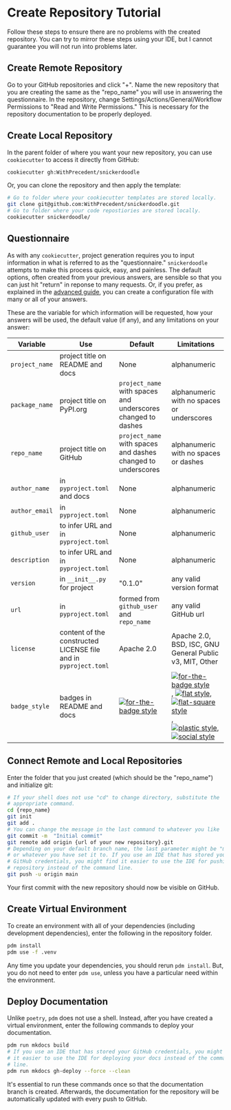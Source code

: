 # Create Repository Tutorial

Follow these steps to ensure there are no problems with the created repository. You can try to mirror these steps using your IDE, but I cannot guarantee you will not run into problems later.

## Create Remote Repository

Go to your GitHub repositories and click "+". Name the new repository that you are creating the same as the "repo_name" you will use in answering the questionnaire. In the repository, change Settings/Actions/General/Workflow Permissions to "Read and Write Permissions." This is necessary for the repository documentation to be properly deployed.

## Create Local Repository

In the parent folder of where you want your new repository, you can use `cookiecutter` to access it directly from GitHub:

```sh
cookiecutter gh:WithPrecedent/snickerdoodle
```

Or, you can clone the repository and then apply the template:

```sh
# Go to folder where your cookiecutter templates are stored locally.
git clone git@github.com:WithPrecedent/snickerdoodle.git
# Go to folder where your code repostiories are stored locally.
cookiecutter snickerdoodle/
```

## Questionnaire

As with any `cookiecutter`, project generation requires you to input information
in what is referred to as the "questionnaire." `snickerdoodle` attempts to make this process quick, easy, and
painless. The default options, often created from your previous answers, are
sensible so that you can just hit "return" in reponse to many requests. Or, if
you prefer, as explained in the [advanced guide](https://withprecedent.github.io/snickerdoodle/advanced/#configuration-file), you can create a configuration
file with many or all of your answers.

These are the variable for which information will be requested, how your answers
will be used, the default value (if any), and
any limitations on your answer:

| Variable | Use | Default | Limitations |
| --- | --- | --- | --- |
| `project_name` | project title on README and docs | None | alphanumeric |
| `package_name` | project title on PyPI.org | `project_name` with spaces and underscores changed to dashes | alphanumeric with no spaces or underscores |
| `repo_name` | project title on GitHub | `project_name` with spaces and dashes changed to underscores | alphanumeric with no spaces or dashes |
| `author_name` | in `pyproject.toml` and docs | None | alphanumeric |
| `author_email` | in `pyproject.toml` | None | alphanumeric |
| `github_user`  | to infer URL and in `pyproject.toml` | None | alphanumeric |
| `description`  | to infer URL and in `pyproject.toml` | None | alphanumeric |
| `version` | in `__init__.py` for project | "0.1.0" | any valid version format |
| `url` | in `pyproject.toml` | formed from `github_user` and `repo_name` | any valid GitHub url |
| `license` | content of the constructed LICENSE file and in `pyproject.toml` | Apache 2.0 | Apache 2.0, BSD, ISC, GNU General Public v3, MIT, Other |
| `badge_style` | badges in README and docs |  [![for-the-badge style](https://img.shields.io/badge/style-for--the--badge-blue?style=for-the-badge)](https://www.shields.io/) | [![for-the-badge style](https://img.shields.io/badge/style-for--the--badge-blue?style=for-the-badge)](https://www.shields.io/), [![flat style](https://img.shields.io/badge/style-flat-green?style=flat)](https://www.shields.io/), [![flat-square style](https://img.shields.io/badge/style-flat--square-orange?style=flat-square)](https://www.shields.io/), [![plastic style](https://img.shields.io/badge/style-plastic-purple?style=plastic)](https://www.shields.io/), [![social style](https://img.shields.io/badge/style-social-red?style=social)](https://www.shields.io/) |

## Connect Remote and Local Repositories

Enter the folder that you just created (which should be the "repo_name") and initialize git:

```sh
# If your shell does not use "cd" to change directory, substitute the
# appropriate command.
cd {repo_name}
git init
git add .
# You can change the message in the last command to whatever you like
git commit -m  "Initial commit"
git remote add origin {url of your new repository}.git
# Depending on your default branch name, the last parameter might be "master"
# or whatever you have set it to. If you use an IDE that has stored your
# GitHub credentials, you might find it easier to use the IDE for pushing your
# repository instead of the command line.
git push -u origin main
```

Your first commit with the new repository should now be visible on GitHub.

## Create Virtual Environment

To create an environment with all of your dependencies (including development dependencies), enter the following in the repository folder.

```sh
pdm install
pdm use -f .venv
```

Any time you update your dependencies, you should rerun `pdm install`. But, you do not need to enter `pdm use`, unless you have a particular need within the environment.

## Deploy Documentation

Unlike `poetry`, `pdm` does not use a shell. Instead, after you have created a virtual environment, enter the following commands to deploy your documentation.

```sh
pdm run mkdocs build
# If you use an IDE that has stored your GitHub credentials, you might find
# it easier to use the IDE for deploying your docs instead of the command
# line.
pdm run mkdocs gh-deploy --force --clean
```

It's essential to run these commands once so that the documentation branch is created. Afterwards, the documentation for the repository will be automatically updated with every push to GitHub.
